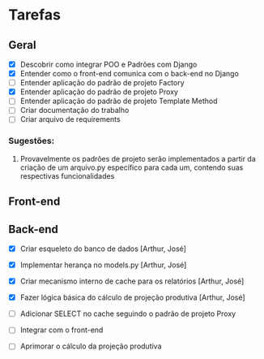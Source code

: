 # Tarefas

## Geral
- [X] Descobrir como integrar POO e Padrões com Django
- [X] Entender como o front-end comunica com o back-end no Django
- [ ] Entender aplicação do padrão de projeto Factory
- [X] Entender aplicação do padrão de projeto Proxy
- [ ] Entender aplicação do padrão de projeto Template Method
- [ ] Criar documentação do trabalho
- [ ] Criar arquivo de requirements
### Sugestões:
1. Provavelmente os padrões de projeto serão implementados a partir da criação de um arquivo.py específico para cada um, contendo suas respectivas funcionalidades
  
## Front-end

## Back-end
- [X] Criar esqueleto do banco de dados [Arthur, José]
- [X] Implementar herança no models.py [Arthur, José]
- [X] Criar mecanismo interno de cache para os relatórios [Arthur, José]
- [X] Fazer lógica básica do cálculo de projeção produtiva [Arthur, José]
- [ ] Adicionar SELECT no cache seguindo o padrão de projeto Proxy
- [ ] Integrar com o front-end
- [ ] Aprimorar o cálculo da projeção produtiva

